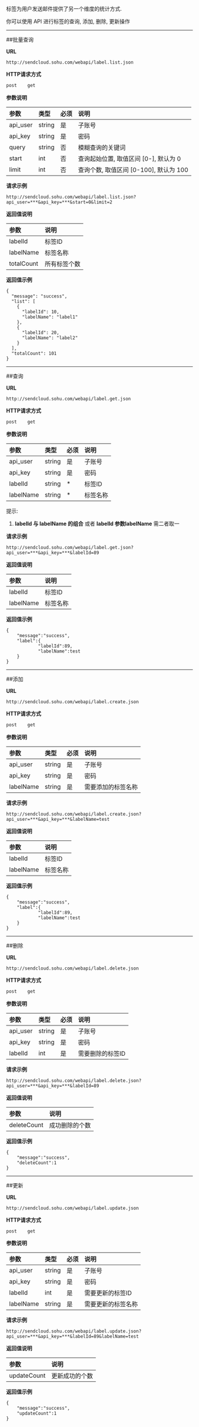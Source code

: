 
标签为用户发送邮件提供了另一个维度的统计方式.
    
你可以使用 API 进行标签的查询, 添加, 删除, 更新操作

- - -
##批量查询
    
**URL**    
```
http://sendcloud.sohu.com/webapi/label.list.json
```
    
**HTTP请求方式** 
```bash
post    get
```
    
**参数说明**
    
|参数|类型|必须|说明|
|:---|:---|:---|:---|
|api_user|string|是|子账号|
|api_key|string|是|密码|
|query|string|否|模糊查询的关键词
|start|int|否|查询起始位置, 取值区间 [0-], 默认为 0|
|limit|int|否|查询个数, 取值区间 [0-100], 默认为 100|
    
**请求示例**    
```
http://sendcloud.sohu.com/webapi/label.list.json?api_user=***&api_key=***&start=0&limit=2
```
    
**返回值说明**
    
|参数|说明|
|:---|:---| 
|labelId|标签ID|
|labelName|标签名称|
|totalCount|所有标签个数|
    
**返回值示例**    
```
{
  "message": "success",
  "list": [
    {
      "labelId": 10,
      "labelName": "label1"
    },
    {
      "labelId": 20,
      "labelName": "label2"
    }
  ],
  "totalCount": 101
}
```
    
    
- - -
##查询    
    
**URL**    
```
http://sendcloud.sohu.com/webapi/label.get.json
```
    
**HTTP请求方式** 
```bash
post    get
```
    
**参数说明**
    
|参数|类型|必须|说明|
|:---|:---|:---|:---|
|api_user|string|是|子账号|
|api_key|string|是|密码|
|labelId|string|*|标签ID|
|labelName|string|*|标签名称|

提示:

1.  **labelId 与 labelName 的组合** 或者 **labelId 参数labelName** 需二者取一
    
**请求示例**    
```
http://sendcloud.sohu.com/webapi/label.get.json?api_user=***&api_key=***&labelId=89
```
    
**返回值说明**
    
|参数|说明|
|:---|:---| 
|labelId|标签ID|
|labelName|标签名称|
    
**返回值示例**    
```
{
    "message":"success", 
    "label":{
            "labelId":89,
            "labelName":test
    }
}
```
    
- - -
##添加
    
**URL**
```
http://sendcloud.sohu.com/webapi/label.create.json
```
    
**HTTP请求方式**
```bash
post    get
```
    
**参数说明**
    
|参数|类型|必须|说明|
|:---|:---|:---|:---|
|api_user|string|是|子账号|
|api_key|string|是|密码|
|labelName|string|是|需要添加的标签名称|
    
**请求示例**    
```
http://sendcloud.sohu.com/webapi/label.create.json?api_user=***&api_key=***&labelName=test
```
    
**返回值说明**
    
|参数|说明|
|:---|:---| 
|labelId|标签ID|
|labelName|标签名称|
    

**返回值示例**    
```
{
    "message":"success", 
    "label":{
            "labelId":89,
            "labelName":test
    }
}
```
    
- - -

##删除

**URL**
```
http://sendcloud.sohu.com/webapi/label.delete.json
```
    
**HTTP请求方式**
```bash
post    get
```
    
**参数说明**
    
|参数|类型|必须|说明|
|:---|:---|:---|:---|
|api_user|string|是|子账号|
|api_key|string|是|密码|
|labelId|int|是|需要删除的标签ID|
    
**请求示例**    
```
http://sendcloud.sohu.com/webapi/label.delete.json?api_user=***&api_key=***&labelId=89
```
    
**返回值说明**
    
|参数|说明|
|:---|:---|
|deleteCount|成功删除的个数|
    
**返回值示例**
```
{
    "message":"success",
    "deleteCount":1
}
```
    
- - -
##更新

**URL**
```
http://sendcloud.sohu.com/webapi/label.update.json
```
    
**HTTP请求方式**
```bash
post    get
```
    
**参数说明**
    
|参数|类型|必须|说明|
|:---|:---|:---|:---|
|api_user|string|是|子账号|
|api_key|string|是|密码|
|labelId|int|是|需要更新的标签ID|
|labelName|string|是|需要更新的标签名称|
    
**请求示例**    
```
http://sendcloud.sohu.com/webapi/label.update.json?api_user=***&api_key=***&labelId=89&labelName=test
```
    
**返回值说明**
    
|参数|说明|
|:---|:---| 
|updateCount|更新成功的个数|
    

**返回值示例**    
```
{
    "message":"success", 
    "updateCount":1
}
```

